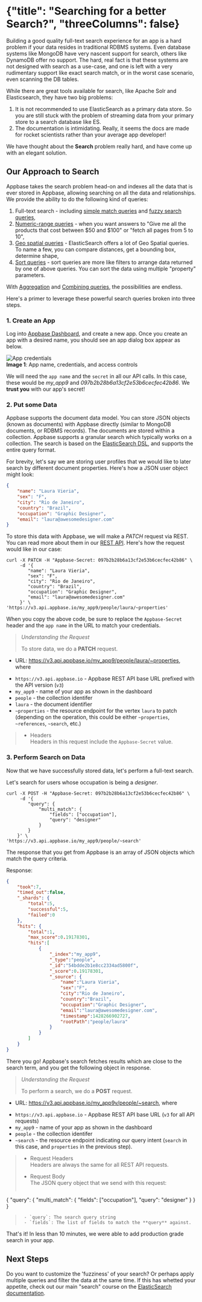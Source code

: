 # {"title": "Searching for a better Search?", "threeColumns": false}

Building a good quality full-text search experience for an app is a hard problem if your data resides in traditional RDBMS systems. Even database systems like MongoDB have very nascent support for search, others like DynamoDB offer no support. The hard, real fact is that these systems are not designed with search as a use-case, and one is left with a very rudimentary support like exact search match, or in the worst case scenario, even scanning the DB tables.

While there are great tools available for search, like Apache Solr and Elasticsearch, they have two big problems:  
1. It is not recommended to use ElasticSearch as a primary data store. So you are still stuck with the problem of streaming data from your primary store to a search database like ES.  
2. The documentation is intimidating. Really, it seems the docs are made for rocket scientists rather than your average app developer!

We have thought about the **Search** problem really hard, and have come up with an elegant solution.

## Our Approach to Search

Appbase takes the search problem head-on and indexes all the data that is ever stored in Appbase, allowing searching on all the data and relationships. We provide the ability to do the following kind of queries:  
1. Full-text search - including [simple match queries](http://docs.appbase.io/#/v3.0/search/use-cases#title-use-cases-threecolumns-false-searching-simple-match) and [fuzzy search queries](http://docs.appbase.io/#/v3.0/search/use-cases#title-use-cases-threecolumns-false-searching-fuzzy),  
2. [Numeric-range queries](http://docs.appbase.io/#/v3.0/search/use-cases#title-use-cases-threecolumns-false-searching-numeric-range) - when you want answers to "Give me all the products that cost between $50 and $100" or "fetch all pages from 5 to 10",  
3. [Geo spatial queries](http://docs.appbase.io/#/v3.0/search/use-cases#title-use-cases-threecolumns-false-searching-geo-spatial) - ElasticSearch offers a lot of Geo Spatial queries. To name a few, you can compare distances, get a bounding box, determine shape,  
4. [Sort queries](http://docs.appbase.io/#/v3.0/search/use-cases#title-use-cases-threecolumns-false-searching-sorting) - sort queries are more like filters to arrange data returned by one of above queries. You can sort the data using multiple "property" parameters.

With [Aggregation](http://docs.appbase.io/#/v3.0/search/use-cases#title-use-cases-threecolumns-false-searching-aggregation) and [Combining queries](http://docs.appbase.io/#/v3.0/search/use-cases#title-use-cases-threecolumns-false-searching-combining-queriesfilters), the possibilities are endless.

Here's a primer to leverage these powerful search queries broken into three steps.

### 1. Create an App


Log into <span class="fa fa-external-link"></span>[Appbase Dashboard](https://appbase.io/developer/), and create a new app. Once you create an app with a desired name, you should see an app dialog box appear as below.

![App credentials](http://i.imgur.com/LBjXQQT.png)  
**Image 1**: App name, credentials, and access controls  

We will need the `app name` and the `secret` in all our API calls. In this case, these would be *my_app9* and *097b2b28b6a13cf2e53b6cecfec42b86*. We **trust you** with our app's secret!

### 2. Put some Data

Appbase supports the document data model. You can store JSON objects (known as documents) with Appbase directly (similar to MongoDB documents, or RDBMS records). The documents are stored within a collection. Appbase supports a granular search which typically works on a collection. The search is based on the [ElasticSearch DSL](http://www.elastic.co/guide/en/elasticsearch/reference/1.x/query-dsl.html), and supports the entire query format.

For brevity, let's say we are storing user profiles that we would like to later search by different document properties. Here's how a JSON user object might look:

```json
{
	"name": "Laura Vieria",
	"sex": "F",
	"city": "Rio de Janeiro",
	"country": "Brazil",
	"occupation": "Graphic Designer",
	"email": "laura@awesomedesigner.com"
}
```

To store this data with Appbase, we will make a *PATCH* request via REST. You can read more about them in our [REST API](http://docs.appbase.io/#/v3.0/rest/api-reference#api-reference-document-properties-create-update-document-properties). Here's how the request would like in our case:

```curl
curl -X PATCH -H "Appbase-Secret: 097b2b28b6a13cf2e53b6cecfec42b86" \
     -d '{
        "name": "Laura Vieria",
        "sex": "F",
        "city": "Rio de Janeiro",
        "country": "Brazil",
        "occupation": "Graphic Designer",
        "email": "laura@awesomedesigner.com"
     }' \
'https://v3.api.appbase.io/my_app9/people/laura/~properties'
```

When you copy the above code, be sure to replace the `Appbase-Secret` header and the `app name` in the URL to match your credentials.

> *Understanding the Request*
>  
> To store data, we do a __PATCH__ request.
>
- URL: https://v3.api.appbase.io/my_app9/people/laura/~properties, where
>
 - `https://v3.api.appbase.io` - Appbase REST API base URL prefixed with the API version (``v3``)
 - `my_app9` - name of your app as shown in the dashboard
 - `people` - the collection identifer
 - `laura` - the document identifier
 - `~properties` - the resource endpoint for the vertex `laura` to patch (depending on the operation, this could be either `~properties`, `~references`, `~search`, etc.)
>
>- Headers  
Headers in this request include the `Appbase-Secret` value.


### 3. Perform Search on Data

Now that we have successfully stored data, let's perform a full-text search.

Let's search for users whose occupation is being a _designer_.

```
curl -X POST -H "Appbase-Secret: 097b2b28b6a13cf2e53b6cecfec42b86" \
     -d '{
        "query": {
            "multi_match": {
                "fields": ["occupation"],
                "query": "designer"
            }
        }
    }' \
'https://v3.api.appbase.io/my_app9/people/~search'
```

The response that you get from Appbase is an array of JSON objects which match the query criteria.

Response:
```json
{
    "took":7,
    "timed_out":false,
    "_shards": {
    	"total":5,
    	"successful":5,
    	"failed":0
    },
    "hits": {
    	"total":1,
    	"max_score":0.19178301,
    	"hits":[
    		{
    			"_index":"my_app9",
    			"_type":"people",
    			"_id":"54bdde2b1e8cc2334ad5800f",
    			"_score":0.19178301,
    			"_source": {
    				"name":"Laura Vieria",
    				"sex":"F",
    				"city":"Rio de Janeiro",
    				"country":"Brazil",
    				"occupation":"Graphic Designer",
    				"email":"laura@awesomedesigner.com",
    				"timestamp":1428266902727,
    				"rootPath":"people/laura"
    			}
    		}
    	]
    }
}
```

There you go! Appbase's search fetches results which are close to the search term, and you get the following object in response.

> *Understanding the Request*
>
> To perform a search, we do a __POST__ request.
>
- URL: https://v3.api.appbase.io/my_app9v/people/~search, where
>
 - `https://v3.api.appbase.io` - Appbase REST API base URL (``v3`` for all API requests)
 - `my_app9` - name of your app as shown in the dashboard
 - `people` - the collection identifer
 - `~search` - the resource endpoint indicating our query intent (`search` in this case, and `properties` in the previous step).
>
>- Request Headers  
Headers are always the same for all REST API requests.
>
>- Request Body  
>The JSON query object that we send with this request:
>```json
{
	"query": {
            "multi_match": {
                "fields": ["occupation"],
                "query": "designer"
            }
        }
}
>```
>  - `query`: The search query string
>  - `fields`: The list of fields to match the **query** against.

That's it! In less than 10 minutes, we were able to add production grade search in your app.


## Next Steps

Do you want to customize the 'fuzziness' of your search? Or perhaps apply multiple queries and filter the data at the same time. If this has whetted your appetite, check out our main "search" course on the [ElasticSearch documentation](http://docs.appbase.io/#/v3.0/search/use-cases).
